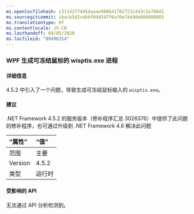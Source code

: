 ```yaml
---
ms.openlocfilehash: c3114277445daaae988b41782721c443c1e780d1
ms.sourcegitcommit: cbacb5d2cebbf044547f6af6e74a9de866800985
ms.translationtype: HT
ms.contentlocale: zh-CN
ms.lasthandoff: 09/05/2020
ms.locfileid: "89496314"
---
```

### <a name="wpf-spawns-a-wisptisexe-process-which-can-freeze-the-mouse"></a>WPF 生成可冻结鼠标的 wisptis.exe 进程

#### <a name="details"></a>详细信息

4\.5.2 中引入了一个问题，导致生成可冻结鼠标输入的 <code>wisptis.exe</code>。

#### <a name="suggestion"></a>建议

.NET Framework 4.5.2 的服务版本（修补程序汇总 3026376）中提供了此问题的修补程序，也可通过升级到 .NET Framework 4.6 解决此问题

| “属性”    | “值”       |
|:--------|:------------|
| 范围   |主要|
|Version|4.5.2|
|类型|运行时|

#### <a name="affected-apis"></a>受影响的 API

无法通过 API 分析检测到。

<!--

#### Affected APIs

Not detectable via API analysis.

-->
